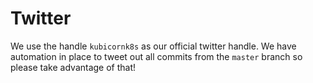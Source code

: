 # Twitter

We use the handle `kubicornk8s` as our official twitter handle.
We have automation in place to tweet out all commits from the `master` branch so please take advantage of that!

